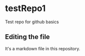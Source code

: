 # testRepo1
Test repo for github basics

## Editing the file

It's a markdown file in this repository.
